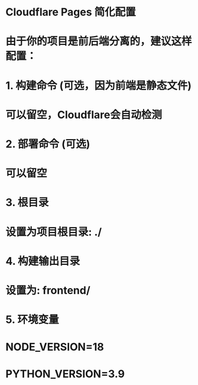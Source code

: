 # Cloudflare Pages 简化配置

# 由于你的项目是前后端分离的，建议这样配置：

# 1. 构建命令 (可选，因为前端是静态文件)
# 可以留空，Cloudflare会自动检测

# 2. 部署命令 (可选)
# 可以留空

# 3. 根目录
# 设置为项目根目录: ./

# 4. 构建输出目录
# 设置为: frontend/

# 5. 环境变量
# NODE_VERSION=18
# PYTHON_VERSION=3.9
